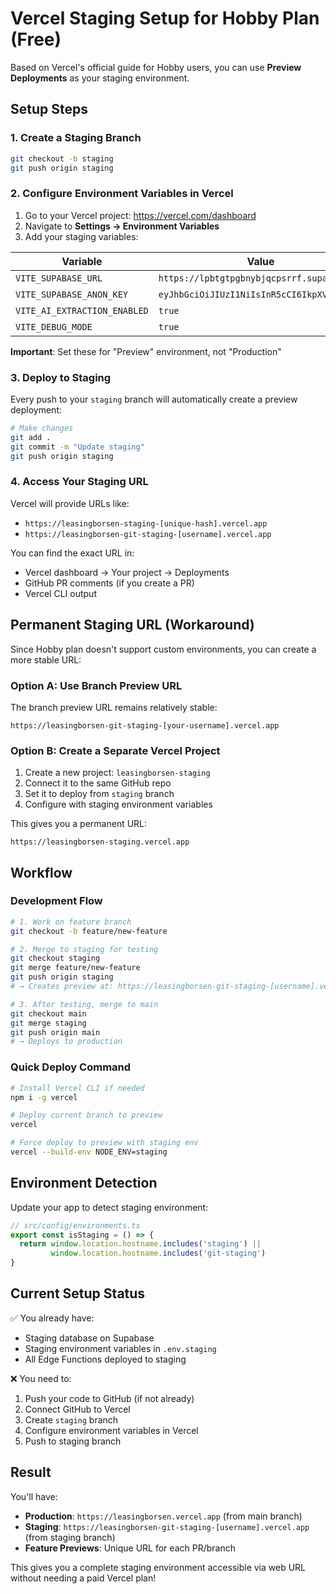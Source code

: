 # Vercel Staging Setup for Hobby Plan (Free)

Based on Vercel's official guide for Hobby users, you can use **Preview Deployments** as your staging environment.

## Setup Steps

### 1. Create a Staging Branch
```bash
git checkout -b staging
git push origin staging
```

### 2. Configure Environment Variables in Vercel

1. Go to your Vercel project: https://vercel.com/dashboard
2. Navigate to **Settings → Environment Variables**
3. Add your staging variables:

| Variable | Value | Environment |
|----------|-------|-------------|
| `VITE_SUPABASE_URL` | `https://lpbtgtpgbnybjqcpsrrf.supabase.co` | Preview |
| `VITE_SUPABASE_ANON_KEY` | `eyJhbGciOiJIUzI1NiIsInR5cCI6IkpXVCJ9...` | Preview |
| `VITE_AI_EXTRACTION_ENABLED` | `true` | Preview |
| `VITE_DEBUG_MODE` | `true` | Preview |

**Important**: Set these for "Preview" environment, not "Production"

### 3. Deploy to Staging

Every push to your `staging` branch will automatically create a preview deployment:

```bash
# Make changes
git add .
git commit -m "Update staging"
git push origin staging
```

### 4. Access Your Staging URL

Vercel will provide URLs like:
- `https://leasingborsen-staging-[unique-hash].vercel.app`
- `https://leasingborsen-git-staging-[username].vercel.app`

You can find the exact URL in:
- Vercel dashboard → Your project → Deployments
- GitHub PR comments (if you create a PR)
- Vercel CLI output

## Permanent Staging URL (Workaround)

Since Hobby plan doesn't support custom environments, you can create a more stable URL:

### Option A: Use Branch Preview URL
The branch preview URL remains relatively stable:
```
https://leasingborsen-git-staging-[your-username].vercel.app
```

### Option B: Create a Separate Vercel Project
1. Create a new project: `leasingborsen-staging`
2. Connect it to the same GitHub repo
3. Set it to deploy from `staging` branch
4. Configure with staging environment variables

This gives you a permanent URL:
```
https://leasingborsen-staging.vercel.app
```

## Workflow

### Development Flow
```bash
# 1. Work on feature branch
git checkout -b feature/new-feature

# 2. Merge to staging for testing
git checkout staging
git merge feature/new-feature
git push origin staging
# → Creates preview at: https://leasingborsen-git-staging-[username].vercel.app

# 3. After testing, merge to main
git checkout main
git merge staging
git push origin main
# → Deploys to production
```

### Quick Deploy Command
```bash
# Install Vercel CLI if needed
npm i -g vercel

# Deploy current branch to preview
vercel

# Force deploy to preview with staging env
vercel --build-env NODE_ENV=staging
```

## Environment Detection

Update your app to detect staging environment:

```typescript
// src/config/environments.ts
export const isStaging = () => {
  return window.location.hostname.includes('staging') || 
         window.location.hostname.includes('git-staging')
}
```

## Current Setup Status

✅ You already have:
- Staging database on Supabase
- Staging environment variables in `.env.staging`
- All Edge Functions deployed to staging

❌ You need to:
1. Push your code to GitHub (if not already)
2. Connect GitHub to Vercel
3. Create `staging` branch
4. Configure environment variables in Vercel
5. Push to staging branch

## Result

You'll have:
- **Production**: `https://leasingborsen.vercel.app` (from main branch)
- **Staging**: `https://leasingborsen-git-staging-[username].vercel.app` (from staging branch)
- **Feature Previews**: Unique URL for each PR/branch

This gives you a complete staging environment accessible via web URL without needing a paid Vercel plan!